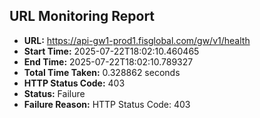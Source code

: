 ## URL Monitoring Report

- **URL:** https://api-gw1-prod1.fisglobal.com/gw/v1/health
- **Start Time:** 2025-07-22T18:02:10.460465
- **End Time:** 2025-07-22T18:02:10.789327
- **Total Time Taken:** 0.328862 seconds
- **HTTP Status Code:** 403
- **Status:** Failure
- **Failure Reason:** HTTP Status Code: 403

